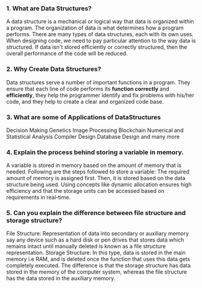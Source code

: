### **1. What are Data Structures?**
A data structure is a mechanical or logical way that data is organized within a program. The organization of data is what determines how a program performs. There are many types of data structures, each with its own uses. When designing code, we need to pay particular attention to the way data is structured. If data isn't stored efficiently or correctly structured, then the overall performance of the code will be reduced.

### **2. Why Create Data Structures?**
Data structures serve a number of important functions in a program. They ensure that each line of code performs its **function correctly** and **efficiently**, they help the programmer identify and fix problems with his/her code, and they help to create a clear and organized code base.

### **3. What are some of Applications of DataStructures**
Decision Making
Genetics
Image Processing
Blockchain
Numerical and Statistical Analysis
Compiler Design
Database Design and many more

### **4. Explain the process behind storing a variable in memory.**
A variable is stored in memory based on the amount of memory that is needed. Following are the steps followed to store a variable:
        The required amount of memory is assigned first.
        Then, it is stored based on the data structure being used.
Using concepts like dynamic allocation ensures high efficiency and that the storage units can be accessed based on requirements in real-time.

### **5. Can you explain the difference between file structure and storage structure?**
File Structure: Representation of data into secondary or auxiliary memory say any device such as a hard disk or pen drives that stores data which remains intact until manually deleted is known as a file structure representation.
Storage Structure: In this type, data is stored in the main memory i.e RAM, and is deleted once the function that uses this data gets completely executed.
The difference is that the storage structure has data stored in the memory of the computer system, whereas the file structure has the data stored in the auxiliary memory.




